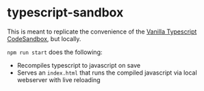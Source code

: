 # typescript-sandbox

This is meant to replicate the convenience of the [Vanilla Typescript CodeSandbox](https://codesandbox.io/s/vanilla-typescript-vanilla-ts), but locally.

`npm run start` does the following:
- Recompiles typescript to javascript on save
- Serves an `index.html` that runs the compiled javascript via local webserver with live reloading
